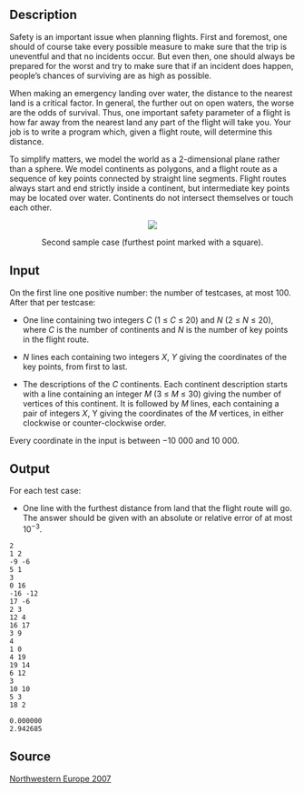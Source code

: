 <h2>Description</h2><p>Safety is an important issue when planning flights. First and foremost, one should of course take every possible measure to make sure that the trip is uneventful and that no incidents occur. But even then, one should always be prepared for the worst and try to make sure that if an incident does happen, people’s chances of surviving are as high as possible.</p><p>When making an emergency landing over water, the distance to the nearest land is a critical factor. In general, the further out on open waters, the worse are the odds of survival. Thus, one important safety parameter of a flight is how far away from the nearest land any part of the flight will take you. Your job is to write a program which, given a flight route, will determine this distance.</p><p>To simplify matters, we model the world as a 2-dimensional plane rather than a sphere. We model continents as polygons, and a flight route as a sequence of key points connected by straight line segments. Flight routes always start and end strictly inside a continent, but intermediate key points may be located over water. Continents do not intersect themselves or touch each other.</p><div align="center"><img src="images/3502_1.png"></div><p align="center">Second sample case (furthest point marked with a square).</p><h2>Input</h2><p>On the first line one positive number: the number of testcases, at most 100. After that per testcase:</p><ul><li><p>One line containing two integers <i>C</i> (1 ≤ <i>C</i> ≤ 20) and <i>N</i> (2 ≤ <i>N</i> ≤ 20), where <i>C</i> is the number of continents and <i>N</i> is the number of key points in the flight route.</p></li><li><p><i>N</i> lines each containing two integers <i>X</i>, <i>Y</i> giving the coordinates of the key points, from first to last.</p></li><li><p>The descriptions of the <i>C</i> continents. Each continent description starts with a line containing an integer <i>M</i> (3 ≤ <i>M</i> ≤ 30) giving the number of vertices of this continent. It is followed by <i>M</i> lines, each containing a pair of integers <i>X</i>, Y giving the coordinates of the <i>M</i> vertices, in either clockwise or counter-clockwise order.</p></li></ul><p>Every coordinate in the input is between <nobr>−10 000</nobr> and <nobr>10 000</nobr>.</p><h2>Output</h2><p>For each test case:</p><ul><li>One line with the furthest distance from land that the flight route will go. The answer should be given with an absolute or relative error of at most 10<sup>−3</sup>.</li></ul><pre><code class="language-input1">2
1 2
-9 -6
5 1
3
0 16
-16 -12
17 -6
2 3
12 4
16 17
3 9
4
1 0
4 19
19 14
6 12
3
10 10
5 3
18 2</code></pre><pre><code class="language-output1">0.000000
2.942685</code></pre><h2>Source</h2><a href="searchproblem?field=source&amp;key=Northwestern+Europe+2007">Northwestern Europe 2007</a>